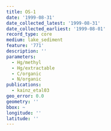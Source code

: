 ```yaml
---
title: OS-1
date: '1999-08-31'
date_collected_latest: '1999-08-31'
date_collected_earliest: '1999-08-01'
record_type: core
medium: lake_sediment
feature: '771'
description: ''
parameters:
  - Hg/methyl
  - Hg/extractable
  - C/organic
  - N/organic
publications:
  - kainz_etal03
geo_error: 0.0
geometry: ''
bbox: ~
longitude: ''
latitude: ''
---
```


